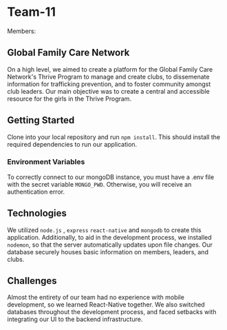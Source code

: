# Team-11
Members: 
## Global Family Care Network 
On a high level, we aimed to create a platform for the Global Family Care Network's Thrive Program to manage and create clubs, to dissemenate information for trafficking prevention, and to foster community amongst club leaders. Our main objective was to create a central and accessible resource for the girls in the Thrive Program. 

## Getting Started
Clone into your local repository and run ``npm install``. This should install the required dependencies to run our application.

### Environment Variables
To correctly connect to our mongoDB instance, you must have a .env file with the secret variable ``MONGO_PWD``. Otherwise, you will receive an authentication error. 

## Technologies
We utilized ``node.js`` , ``express`` ``react-native`` and ``mongodb`` to create this application. Additionally, to aid in the development process, we installed ``nodemon``, so that the server automatically updates upon file changes. Our database securely houses basic information on members, leaders, and clubs.
## Challenges
Almost the entirety of our team had no experience with mobile development, so we learned React-Native together. We also switched databases throughout the development process, and faced setbacks with integrating our UI to the backend infrastructure. 




